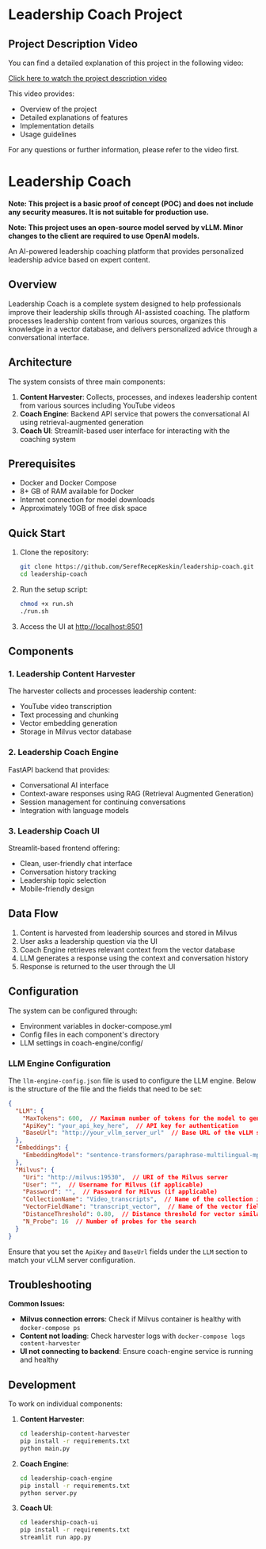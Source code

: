 # Leadership Coach Project

## Project Description Video

You can find a detailed explanation of this project in the following video:

[Click here to watch the project description video](https://drive.google.com/file/d/1hQ3gkpqDOiqPHXUrMduExlYflkxg5Ebl/view?usp=sharing)

This video provides:
- Overview of the project
- Detailed explanations of features
- Implementation details
- Usage guidelines

For any questions or further information, please refer to the video first.

# Leadership Coach

**Note: This project is a basic proof of concept (POC) and does not include any security measures. It is not suitable for production use.**

**Note: This project uses an open-source model served by vLLM. Minor changes to the client are required to use OpenAI models.**

An AI-powered leadership coaching platform that provides personalized leadership advice based on expert content.

## Overview

Leadership Coach is a complete system designed to help professionals improve their leadership skills through AI-assisted coaching. The platform processes leadership content from various sources, organizes this knowledge in a vector database, and delivers personalized advice through a conversational interface.

## Architecture

The system consists of three main components:

1. **Content Harvester**: Collects, processes, and indexes leadership content from various sources including YouTube videos
2. **Coach Engine**: Backend API service that powers the conversational AI using retrieval-augmented generation
3. **Coach UI**: Streamlit-based user interface for interacting with the coaching system

## Prerequisites

- Docker and Docker Compose
- 8+ GB of RAM available for Docker
- Internet connection for model downloads
- Approximately 10GB of free disk space

## Quick Start

1. Clone the repository:
   ```bash
   git clone https://github.com/SerefRecepKeskin/leadership-coach.git
   cd leadership-coach
   ```

2. Run the setup script:
   ```bash
   chmod +x run.sh
   ./run.sh
   ```

3. Access the UI at [http://localhost:8501](http://localhost:8501)

## Components

### 1. Leadership Content Harvester

The harvester collects and processes leadership content:
- YouTube video transcription
- Text processing and chunking
- Vector embedding generation
- Storage in Milvus vector database

### 2. Leadership Coach Engine

FastAPI backend that provides:
- Conversational AI interface
- Context-aware responses using RAG (Retrieval Augmented Generation)
- Session management for continuing conversations
- Integration with language models

### 3. Leadership Coach UI

Streamlit-based frontend offering:
- Clean, user-friendly chat interface
- Conversation history tracking
- Leadership topic selection
- Mobile-friendly design

## Data Flow

1. Content is harvested from leadership sources and stored in Milvus
2. User asks a leadership question via the UI
3. Coach Engine retrieves relevant context from the vector database
4. LLM generates a response using the context and conversation history
5. Response is returned to the user through the UI

## Configuration

The system can be configured through:
- Environment variables in docker-compose.yml
- Config files in each component's directory
- LLM settings in coach-engine/config/

### LLM Engine Configuration

The `llm-engine-config.json` file is used to configure the LLM engine. Below is the structure of the file and the fields that need to be set:

```json
{
  "LLM": {
    "MaxTokens": 600,  // Maximum number of tokens for the model to generate
    "ApiKey": "your_api_key_here",  // API key for authentication
    "BaseUrl": "http://your_vllm_server_url"  // Base URL of the vLLM server
  },
  "Embeddings": {
    "EmbeddingModel": "sentence-transformers/paraphrase-multilingual-mpnet-base-v2"  // Model used for generating embeddings
  },
  "Milvus": {
    "Uri": "http://milvus:19530",  // URI of the Milvus server
    "User": "",  // Username for Milvus (if applicable)
    "Password": "",  // Password for Milvus (if applicable)
    "CollectionName": "Video_transcripts",  // Name of the collection in Milvus
    "VectorFieldName": "transcript_vector",  // Name of the vector field in the collection
    "DistanceThreshold": 0.80,  // Distance threshold for vector similarity search
    "N_Probe": 16  // Number of probes for the search
  }
}
```

Ensure that you set the `ApiKey` and `BaseUrl` fields under the `LLM` section to match your vLLM server configuration.

## Troubleshooting

**Common Issues:**

- **Milvus connection errors**: Check if Milvus container is healthy with `docker-compose ps`
- **Content not loading**: Check harvester logs with `docker-compose logs content-harvester`
- **UI not connecting to backend**: Ensure coach-engine service is running and healthy

## Development

To work on individual components:

1. **Content Harvester**:
   ```bash
   cd leadership-content-harvester
   pip install -r requirements.txt
   python main.py
   ```

2. **Coach Engine**:
   ```bash
   cd leadership-coach-engine
   pip install -r requirements.txt
   python server.py
   ```

3. **Coach UI**:
   ```bash
   cd leadership-coach-ui
   pip install -r requirements.txt
   streamlit run app.py
   ```
````
